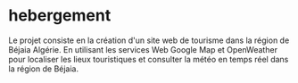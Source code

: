 # hebergement
Le projet consiste en la création d'un site web de tourisme dans la région de Béjaia Algérie.
En utilisant les services Web Google Map et OpenWeather pour localiser les lieux touristiques et consulter la météo en temps réel dans la région de Béjaia.
